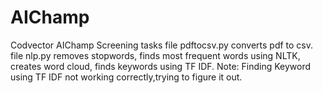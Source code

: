 # AIChamp
Codvector AIChamp Screening tasks
file pdftocsv.py converts pdf to csv.
file nlp.py removes stopwords, finds most frequent words using NLTK, creates word cloud, finds keywords using TF IDF.
Note: Finding Keyword using TF IDF not working correctly,trying to figure it out.
